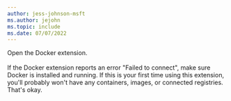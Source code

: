 ```yaml
---
author: jess-johnson-msft
ms.author: jejohn
ms.topic: include
ms.date: 07/07/2022
---
```


Open the Docker extension.
<br/><br/>
If the Docker extension reports an error "Failed to connect", make sure Docker is installed and running. If this is your first time using this extension, you'll probably won't have any containers, images, or connected registries. That's okay.
